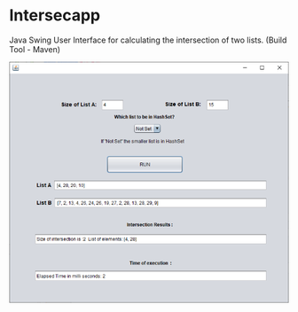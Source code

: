 # Intersecapp

Java Swing User Interface for calculating the intersection of two lists. (Build Tool - Maven)



![Screenshot](screenshot.png)


